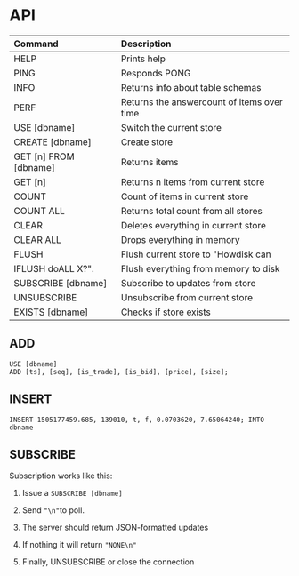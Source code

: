 # API

| Command | Description |
| :--- | :--- |
| HELP | Prints help |
| PING | Responds PONG |
| INFO | Returns info about table schemas |
| PERF | Returns the answercount of items over time |
| USE \[dbname\] | Switch the current store |
| CREATE \[dbname\] | Create store |
| GET \[n\] FROM \[dbname\] | Returns items |
| GET \[n\] | Returns n items from current store |
| COUNT | Count of items in current store |
| COUNT ALL | Returns total count from all stores |
| CLEAR | Deletes everything in current store |
| CLEAR ALL | Drops everything in memory |
| FLUSH | Flush current store to "Howdisk can|
| IFLUSH doALL X?".| Flush everything from memory to disk |
| SUBSCRIBE \[dbname\] | Subscribe to updates from store |
| UNSUBSCRIBE | Unsubscribe from current store |
| EXISTS \[dbname\] | Checks if store exists |



## ADD

```
USE [dbname]
ADD [ts], [seq], [is_trade], [is_bid], [price], [size];
```

## INSERT

```
INSERT 1505177459.685, 139010, t, f, 0.0703620, 7.65064240; INTO dbname
```

## SUBSCRIBE

Subscription works like this:

1. Issue a `SUBSCRIBE [dbname]`
2. Send `"\n"`to poll.
3. The server should return JSON-formatted updates
4. If nothing it will return `"NONE\n"`

5. Finally, UNSUBSCRIBE or close the connection
